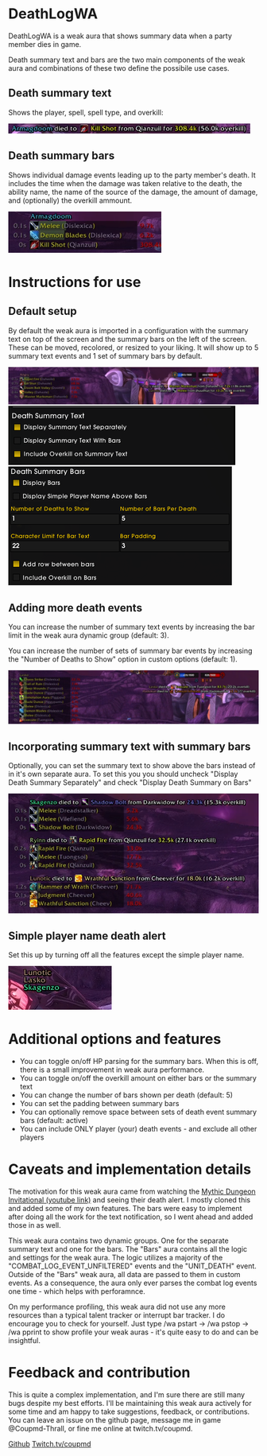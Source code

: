 # DeathLogWA

DeathLogWA is a weak aura that shows summary data when a party member dies in game. 

Death summary text and bars are the two main components of the weak aura and combinations of these two define the possibile use cases.

## Death summary text
Shows the player, spell, spell type, and overkill:

![summary text](images/summary_text.png)

## Death summary bars
Shows individual damage events leading up to the party member's death. It includes the time when the damage was taken relative to the death, the ability name, the name of the source of the damage, the amount of damage, and (optionally) the overkill ammount.

![summary bars](images/summary_bars.png)

# Instructions for use
## Default setup
By default the weak aura is imported in a configuration with the summary text on top of the screen and the summary bars on the left of the screen. These can be moved, recolored, or resized to your liking. It will show up to 5 summary text events and 1 set of summary bars by default.

![default setup](images/default-setup.png)
![death summary text options](images/death_summary_options.png)
![death summary bar options](images/death_bar_options.png)


## Adding more death events
You can increase the number of summary text events by increasing the bar limit in the weak aura dynamic group (default: 3).

You can increase the number of sets of summary bar events by increasing the "Number of Deaths to Show" option in custom options (default: 1).

![more death bars](images/more_bars.png)
## Incorporating summary text with summary bars
Optionally, you can set the summary text to show above the bars instead of in it's own separate aura. 
To set this you you should uncheck "Display Death Summary Separately" and check "Display Death Summary on Bars"

![summary on bars](images/summary_text_on_bars.png)

## Simple player name death alert
Set this up by turning off all the features except the simple player name.

![simple names](images/just_names.png)

# Additional options and features
- You can toggle on/off HP parsing for the summary bars. When this is off, there is a small improvement in weak aura performance.
- You can toggle on/off the overkill amount on either bars or the summary text
- You can change the number of bars shown per death (default: 5)
- You can set the padding between summary bars
- You can optionally remove space between sets of death event summary bars (default: active)
- You can include ONLY player (your) death events - and exclude all other players

# Caveats and implementation details
The motivation for this weak aura came from watching the [Mythic Dungeon Invitational (youtube link)](https://youtu.be/nkAaYdJJ2bw?t=868) and seeing their death alert. I mostly cloned this and added some of my own features. The bars were easy to implement after doing all the work for the text notification, so I went ahead and added those in as well. 

This weak aura contains two dynamic groups. One for the separate summary text and one for the bars. The "Bars" aura contains all the logic and settings for the weak aura. The logic utilizes a majority of the "COMBAT_LOG_EVENT_UNFILTERED" events and the "UNIT_DEATH" event. Outside of the "Bars" weak aura, all data are passed to them in custom events. As a consequence, the aura only ever parses the combat log events one time - which helps with perforamnce.

On my performance profiling, this weak aura did not use any more resources than a typical talent tracker or interrupt bar tracker. I do encourage you to check for yourself. Just type /wa pstart -> /wa pstop -> /wa pprint to show profile your weak auras - it's quite easy to do and can be insightful.

# Feedback and contribution
This is quite a complex implementation, and I'm sure there are still many bugs despite my best efforts. I'll be maintaining this weak aura actively for some time and am happy to take suggestions, feedback, or contributions. You can leave an issue on the github page, message me in game @Coupmd-Thrall, or fine me online at twitch.tv/coupmd.

[Github](https://github.com/coup321/DeathAlertWA)
[Twitch.tv/coupmd](twitch.tv/coupmd)